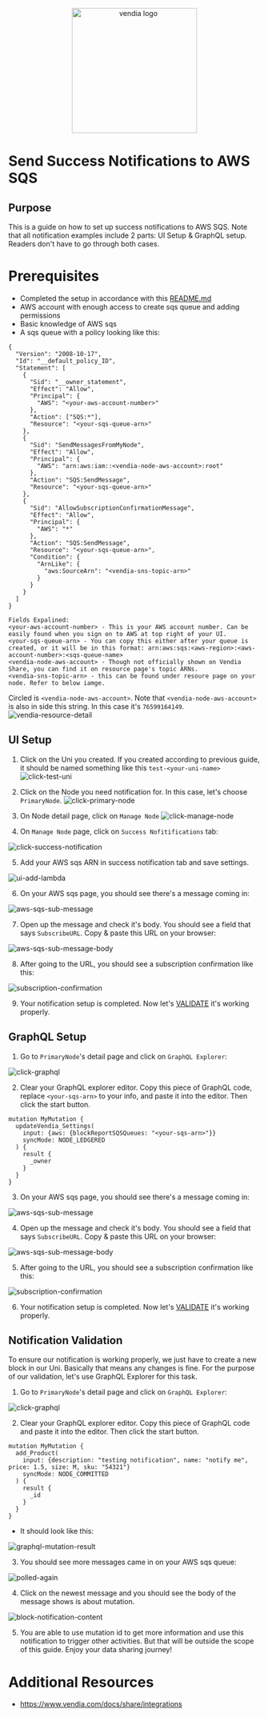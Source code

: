<p align="center">
  <a href="https://vendia.net/">
    <img src="https://www.vendia.net/images/logo/black.svg" alt="vendia logo" width="250px">
  </a>
</p>

# Send Success Notifications to AWS SQS

## Purpose
This is a guide on how to set up success notifications to AWS SQS. Note that all notification examples include 2 parts: UI Setup & GraphQL setup. Readers don't have to go through both cases.

# Prerequisites
* Completed the setup in accordance with this [README.md](../../README.md)
* AWS account with enough access to create sqs queue and adding permissions
* Basic knowledge of AWS sqs
* A sqs queue with a policy looking like this:

```
{
  "Version": "2008-10-17",
  "Id": "__default_policy_ID",
  "Statement": [
    {
      "Sid": "__owner_statement",
      "Effect": "Allow",
      "Principal": {
        "AWS": "<your-aws-account-number>"
      },
      "Action": ["SQS:*"],
      "Resource": "<your-sqs-queue-arn>"
    },
    {
      "Sid": "SendMessagesFromMyNode",
      "Effect": "Allow",
      "Principal": {
        "AWS": "arn:aws:iam::<vendia-node-aws-account>:root"
      },
      "Action": "SQS:SendMessage",
      "Resource": "<your-sqs-queue-arn>"
    },
    {
      "Sid": "AllowSubscriptionConfirmationMessage",
      "Effect": "Allow",
      "Principal": {
        "AWS": "*"
      },
      "Action": "SQS:SendMessage",
      "Resource": "<your-sqs-queue-arn>",
      "Condition": {
        "ArnLike": {
          "aws:SourceArn": "<vendia-sns-topic-arn>"
        }
      }
    }
  ]
}

Fields Expalined:
<your-aws-account-number> - This is your AWS account number. Can be easily found when you sign on to AWS at top right of your UI.
<your-sqs-queue-arn> - You can copy this either after your queue is created, or it will be in this format: arn:aws:sqs:<aws-region>:<aws-account-number>:<sqs-queue-name>
<vendia-node-aws-account> - Though not officially shown on Vendia Share, you can find it on resource page's topic ARNs.
<vendia-sns-topic-arn> - this can be found under resoure page on your node. Refer to below iamge.

```
Circled is `<vendia-node-aws-account>`. Note that `<vendia-node-aws-account>` is also in side this string. In this case it's `76599164149`.
![vendia-resource-detail](../../image/re-usable/block-arn.png)


## UI Setup
1. Click on the Uni you created. If you created according to previous guide, it should be named something like this `test-<your-uni-name>`
![click-test-uni](../../image/re-usable/click-test-uni.png)

2. Click on the Node you need notification for. In this case, let's choose `PrimaryNode`.
![click-primary-node](../../image/re-usable/click-primary-node.png)

3. On Node detail page, click on `Manage Node`
![click-manage-node](../../image/re-usable/click-manage-node.png)

4. On `Manage Node` page, click on `Success Nofitifications` tab:

![click-success-notification](../../image/success/click-success-notification.png)

5. Add your AWS sqs ARN in success notification tab and save settings.

![ui-add-lambda](../../image/success/sqs/ui-add-sqs.png)

6. On your AWS sqs page, you should see there's a message coming in:

![aws-sqs-sub-message](../../image/re-usable/sqs-subscribe-message.png)

7. Open up the message and check it's body. You should see a field that says `SubscribeURL`. Copy & paste this URL on your browser:

![aws-sqs-sub-message-body](../../image/success/sqs/sqs-subscribe-message-body.png)

8. After going to the URL, you should see a subscription confirmation like this:

![subscription-confirmation](../../image/success/webhook/confirmation-message.png)

9. Your notification setup is completed. Now let's [VALIDATE](#notification-validation) it's working properly.

## GraphQL Setup

1. Go to `PrimaryNode`'s detail page and click on `GraphQL Explorer`: 

![click-graphql](../../image/re-usable/click-grahql-explorer.png)

2. Clear your GraphQL explorer editor. Copy this piece of GraphQL code, replace `<your-sqs-arn>` to your info, and paste it into the editor. Then click the start button.

```
mutation MyMutation {
  updateVendia_Settings(
    input: {aws: {blockReportSQSQueues: "<your-sqs-arn>"}}
    syncMode: NODE_LEDGERED
  ) {
    result {
      _owner
    }
  }
}
```

3. On your AWS sqs page, you should see there's a message coming in:

![aws-sqs-sub-message](../../image/re-usable/sqs-subscribe-message.png)

4. Open up the message and check it's body. You should see a field that says `SubscribeURL`. Copy & paste this URL on your browser:

![aws-sqs-sub-message-body](../../image/success/sqs/sqs-subscribe-message-body.png)

5. After going to the URL, you should see a subscription confirmation like this:

![subscription-confirmation](../../image/success/webhook/confirmation-message.png)

6. Your notification setup is completed. Now let's [VALIDATE](#notification-validation) it's working properly.

## Notification Validation
To ensure our notification is working properly, we just have to create a new block in our Uni. Basically that means any changes is fine. For the purpose of our validation, let's use GraphQL Explorer for this task.

1. Go to `PrimaryNode`'s detail page and click on `GraphQL Explorer`: 

![click-graphql](../../image/re-usable/click-grahql-explorer.png)

2. Clear your GraphQL explorer editor. Copy this piece of GraphQL code and paste it into the editor. Then click the start button.
```
mutation MyMutation {
  add_Product(
    input: {description: "testing notification", name: "notify me", price: 1.5, size: M, sku: "54321"}
    syncMode: NODE_COMMITTED
  ) {
    result {
      _id
    }
  }
}
```
* It should look like this:

![graphql-mutation-result](../../image/re-usable/create-new-block.png)

3. You should see more messages came in on your AWS sqs queue:

![polled-again](../../image/re-usable/polled-again.png)

4. Click on the newest message and you should see the body of the message shows is about mutation.

![block-notification-content](../../image/success/sqs/block-notification-content.png)

5. You are able to use mutation id to get more information and use this notification to trigger other activities. But that will be outside the scope of this guide. Enjoy your data sharing journey!

# Additional Resources

* https://www.vendia.com/docs/share/integrations
